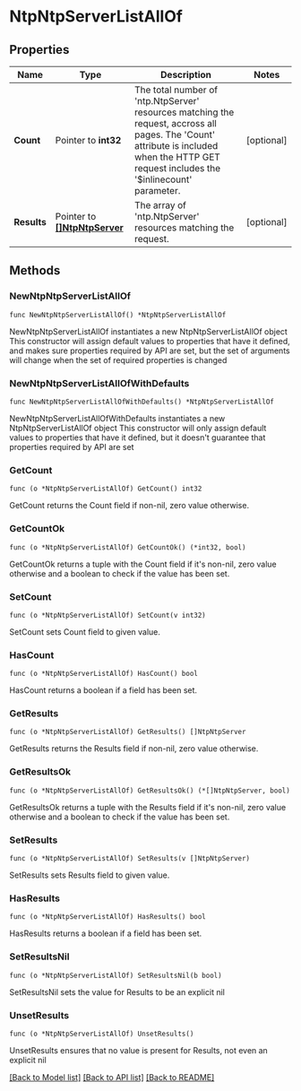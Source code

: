 # NtpNtpServerListAllOf

## Properties

Name | Type | Description | Notes
------------ | ------------- | ------------- | -------------
**Count** | Pointer to **int32** | The total number of &#39;ntp.NtpServer&#39; resources matching the request, accross all pages. The &#39;Count&#39; attribute is included when the HTTP GET request includes the &#39;$inlinecount&#39; parameter. | [optional] 
**Results** | Pointer to [**[]NtpNtpServer**](NtpNtpServer.md) | The array of &#39;ntp.NtpServer&#39; resources matching the request. | [optional] 

## Methods

### NewNtpNtpServerListAllOf

`func NewNtpNtpServerListAllOf() *NtpNtpServerListAllOf`

NewNtpNtpServerListAllOf instantiates a new NtpNtpServerListAllOf object
This constructor will assign default values to properties that have it defined,
and makes sure properties required by API are set, but the set of arguments
will change when the set of required properties is changed

### NewNtpNtpServerListAllOfWithDefaults

`func NewNtpNtpServerListAllOfWithDefaults() *NtpNtpServerListAllOf`

NewNtpNtpServerListAllOfWithDefaults instantiates a new NtpNtpServerListAllOf object
This constructor will only assign default values to properties that have it defined,
but it doesn't guarantee that properties required by API are set

### GetCount

`func (o *NtpNtpServerListAllOf) GetCount() int32`

GetCount returns the Count field if non-nil, zero value otherwise.

### GetCountOk

`func (o *NtpNtpServerListAllOf) GetCountOk() (*int32, bool)`

GetCountOk returns a tuple with the Count field if it's non-nil, zero value otherwise
and a boolean to check if the value has been set.

### SetCount

`func (o *NtpNtpServerListAllOf) SetCount(v int32)`

SetCount sets Count field to given value.

### HasCount

`func (o *NtpNtpServerListAllOf) HasCount() bool`

HasCount returns a boolean if a field has been set.

### GetResults

`func (o *NtpNtpServerListAllOf) GetResults() []NtpNtpServer`

GetResults returns the Results field if non-nil, zero value otherwise.

### GetResultsOk

`func (o *NtpNtpServerListAllOf) GetResultsOk() (*[]NtpNtpServer, bool)`

GetResultsOk returns a tuple with the Results field if it's non-nil, zero value otherwise
and a boolean to check if the value has been set.

### SetResults

`func (o *NtpNtpServerListAllOf) SetResults(v []NtpNtpServer)`

SetResults sets Results field to given value.

### HasResults

`func (o *NtpNtpServerListAllOf) HasResults() bool`

HasResults returns a boolean if a field has been set.

### SetResultsNil

`func (o *NtpNtpServerListAllOf) SetResultsNil(b bool)`

 SetResultsNil sets the value for Results to be an explicit nil

### UnsetResults
`func (o *NtpNtpServerListAllOf) UnsetResults()`

UnsetResults ensures that no value is present for Results, not even an explicit nil

[[Back to Model list]](../README.md#documentation-for-models) [[Back to API list]](../README.md#documentation-for-api-endpoints) [[Back to README]](../README.md)


